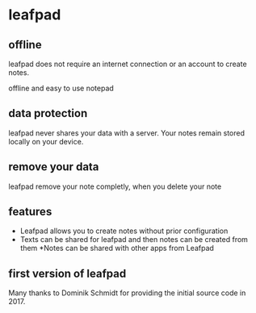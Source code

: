 # leafpad
## offline
leafpad does not require an internet connection or an account to create notes.

offline and easy to use notepad

## data protection
leafpad never shares your data with a server. Your notes remain stored locally on your device.

## remove your data
leafpad remove your note completly, when you delete your note

## features
* Leafpad allows you to create notes without prior configuration
* Texts can be shared for leafpad and then notes can be created from them
*Notes can be shared with other apps from Leafpad

## first version of leafpad
Many thanks to Dominik Schmidt for providing the initial source code in 2017.
